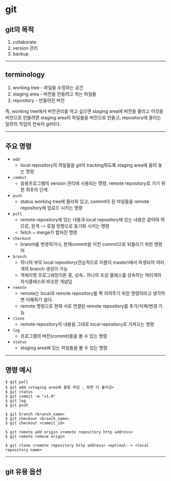 # git

## git의 목적
  1. collaborate
  2. version 관리
  3. backup
<hr/>

## terminology
  
  1. working tree - 파일을 수정하는 공간
  2. staging area - 버전을 만들려고 하는 파일들
  3. repository - 만들어진 버전
  
  즉, 
  working tree에서 버전관리를 하고 싶으면 staging area에 버전을 올리고 
  이것을 버전으로 만들려면 staging area의 파일들을 버전으로 만들고, 
  repository에 올리는 일련의 작업의 연속이 git이다.
<hr/>

## 주요 명령

* `add`
  + local repository의 파일들을 git이 tracking하도록 staging area에 올려 놓는 명령
* `commit`
  + 응용프로그램의 version 관리에 사용되는 명령, remote repository로 가기 위한 최후의 단계
* `push`
  + status working tree에 올라와 있고, commit이 된 파일들을 remote repository에 업로드 시키는 명령
* `pull`
  + remote repository에 있는 내용과 local repository에 있는 내용은 같아야 하므로, 윈격 -> 로컬 방향으로 동기화 시키는 명령
  + fetch + merge가 합쳐진 명령
* `checkout`
  + branch를 변경하거나, 현재commit을 이전 commit으로 되돌리기 위한 명령어
* `branch`
  + 하나의 부모 local repository(관습적으로 이름이 master)에서 파생되어 여러개의 branch 생성이 가능
  + 객체지향 프로그래밍이론 중, 상속.. 하나의 조상 클래스를 상속하는 여러개의 자식클래스와 비슷한 개념임
* `remote`
  + remote는 local과 remote repository를 짝 지어주기 위한 명령이라고 생각하면 이해하기 쉽다.
  + remote 명령으로 현재 서로 연결된 remote repository를 추가/삭제/변경 가능
* `clone`
  + remote repository의 내용을 그대로 local repository로 가져오는 명령
* `log`
  + 프로그램의 버전(commit)들을 볼 수 있는 명령
* `status`
  + staging area에 있는 파일들을 볼 수 있는 명령
<hr/>

## 명령 예시
```shell
$ git pull
$ git add <staging area에 올릴 파일 . 하면 다 올라감>
$ git status
$ git commit -m "v1.0"
$ git log
$ git push

$ git branch <branch_name>
$ git checkout <branch_name>
$ git checkout <commit_id>

$ git remote add origin <remote repository http address>
$ git remote remove origin

$ git clone <remote repository http address> <optinal--> <local repository name>
```
<hr/>

## git 유용 옵션

